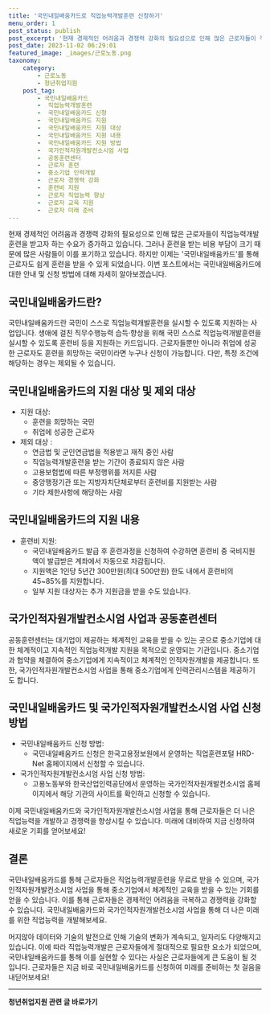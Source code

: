 ```yaml
---
title: '국민내일배움카드로 직업능력개발훈련 신청하기'
menu_order: 1
post_status: publish
post_excerpt: '현재 경제적인 어려움과 경쟁력 강화의 필요성으로 인해 많은 근로자들이 직업능력개발훈련을 받고자 하는 수요가 증가하고 있습니다. 그러나 훈련을 받는 비용 부담이 크기 때문에 많은 사람들이 이를 포기하고 있습니다. 하지만 이제는  국민내일배움카드 를 통해 근로자도 쉽게 훈련을 받을 수 있게 되었습니다. 이번 포스트에서는 국민내일배움카드에 대한 안내 및 신청 방법에 대해 자세히 알아보겠습니다.'
post_date: 2023-11-02 06:29:01
featured_image: _images/근로노동.png
taxonomy:
    category:
        - 근로노동
        - 청년취업지원
    post_tag:
        - 국민내일배움카드
        -  직업능력개발훈련
        -  국민내일배움카드 신청
        -  국민내일배움카드 지원
        -  국민내일배움카드 지원 대상
        -  국민내일배움카드 지원 내용
        -  국민내일배움카드 지원 방법
        -  국가인적자원개발컨소시엄 사업
        -  공동훈련센터
        -  근로자 훈련
        -  중소기업 인력개발
        -  근로자 경쟁력 강화
        -  훈련비 지원
        -  근로자 직업능력 향상
        -  근로자 교육 지원
        -  근로자 미래 준비
---
```




현재 경제적인 어려움과 경쟁력 강화의 필요성으로 인해 많은 근로자들이 직업능력개발훈련을 받고자 하는 수요가 증가하고 있습니다. 그러나 훈련을 받는 비용 부담이 크기 때문에 많은 사람들이 이를 포기하고 있습니다. 하지만 이제는 '국민내일배움카드'를 통해 근로자도 쉽게 훈련을 받을 수 있게 되었습니다. 이번 포스트에서는 국민내일배움카드에 대한 안내 및 신청 방법에 대해 자세히 알아보겠습니다.

## 국민내일배움카드란?

국민내일배움카드란 국민이 스스로 직업능력개발훈련을 실시할 수 있도록 지원하는 사업입니다. 생애에 걸친 직무수행능력 습득·향상을 위해 국민 스스로 직업능력개발훈련을 실시할 수 있도록 훈련비 등을 지원하는 카드입니다. 근로자들뿐만 아니라 취업에 성공한 근로자도 훈련을 희망하는 국민이라면 누구나 신청이 가능합니다. 다만, 특정 조건에 해당하는 경우는 제외될 수 있습니다.

## 국민내일배움카드의 지원 대상 및 제외 대상

- 지원 대상:
  - 훈련을 희망하는 국민
  - 취업에 성공한 근로자
- 제외 대상 :
  - 연금법 및 군인연금법을 적용받고 재직 중인 사람
  - 직업능력개발훈련을 받는 기간이 종료되지 않은 사람
  - 고용보험법에 따른 부정행위를 저지른 사람
  - 중앙행정기관 또는 지방자치단체로부터 훈련비를 지원받는 사람
  - 기타 제한사항에 해당하는 사람

## 국민내일배움카드의 지원 내용

- 훈련비 지원:
  - 국민내일배움카드 발급 후 훈련과정을 신청하여 수강하면 훈련비 중 국비지원액이 발급받은 계좌에서 자동으로 차감됩니다.
  - 지원액은 1인당 5년간 300만원(최대 500만원) 한도 내에서 훈련비의 45~85%를 지원합니다.
  - 일부 지원 대상자는 추가 지원금을 받을 수도 있습니다.

## 국가인적자원개발컨소시엄 사업과 공동훈련센터

공동훈련센터는 대기업이 제공하는 체계적인 교육을 받을 수 있는 곳으로 중소기업에 대한 체계적이고 지속적인 직업능력개발 지원을 목적으로 운영되는 기관입니다. 중소기업과 협약을 체결하여 중소기업에게 지속적이고 체계적인 인적자원개발을 제공합니다. 또한, 국가인적자원개발컨소시엄 사업을 통해 중소기업에게 인력관리시스템을 제공하기도 합니다.

## 국민내일배움카드 및 국가인적자원개발컨소시엄 사업 신청 방법

- 국민내일배움카드 신청 방법:
  - 국민내일배움카드 신청은 한국고용정보원에서 운영하는 직업훈련포털 HRD-Net 홈페이지에서 신청할 수 있습니다.
- 국가인적자원개발컨소시엄 사업 신청 방법:
  - 고용노동부와 한국산업인력공단에서 운영하는 국가인적자원개발컨소시엄 홈페이지에서 해당 기관의 사이트를 확인하고 신청할 수 있습니다.

이제 국민내일배움카드와 국가인적자원개발컨소시엄 사업을 통해 근로자들은 더 나은 직업능력을 개발하고 경쟁력을 향상시킬 수 있습니다. 미래에 대비하여 지금 신청하여 새로운 기회를 얻어보세요!

## 결론

국민내일배움카드를 통해 근로자들은 직업능력개발훈련을 무료로 받을 수 있으며, 국가인적자원개발컨소시엄 사업을 통해 중소기업에서 체계적인 교육을 받을 수 있는 기회를 얻을 수 있습니다. 이를 통해 근로자들은 경제적인 어려움을 극복하고 경쟁력을 강화할 수 있습니다. 국민내일배움카드와 국가인적자원개발컨소시엄 사업을 통해 더 나은 미래를 위한 직업능력을 개발해보세요.

머지않아 데이터와 기술의 발전으로 인해 기술의 변화가 계속되고, 일자리도 다양해지고 있습니다. 이에 따라 직업능력개발은 근로자들에게 절대적으로 필요한 요소가 되었으며, 국민내일배움카드를 통해 이를 실현할 수 있다는 사실은 근로자들에게 큰 도움이 될 것입니다. 근로자들은 지금 바로 국민내일배움카드를 신청하여 미래를 준비하는 첫 걸음을 내딛어보세요!
<!-- wp:separator -->
<hr class="wp-block-separator has-alpha-channel-opacity"/>
<!-- /wp:separator -->

<!-- wp:group {"backgroundColor":"base","layout":{"type":"constrained"}} -->
<div class="wp-block-group has-base-background-color has-background"><!-- wp:paragraph {"align":"center","fontSize":"medium"} -->
<p class="has-text-align-center has-large-font-size"><strong>청년취업지원 관련 글 바로가기</strong></p>
<!-- /wp:paragraph -->


<!-- wp:latest-posts
{"categories":[{"id":12739,"count":19,"description":"","link":"https://uknowlaw.com/category/%ec%b2%ad%eb%85%84%ec%b7%a8%ec%97%85%ec%a7%80%ec%9b%90/","name":"청년취업지원","slug":"청년취업지원","taxonomy":"category","parent":0,"meta":[],"_links":{"self":[{"href":"https://uknowlaw.com/wp-json/wp/v2/categories/12739"}],"collection":[{"href":"https://uknowlaw.com/wp-json/wp/v2/categories"}],"about":[{"href":"https://uknowlaw.com/wp-json/wp/v2/taxonomies/category"}],"wp:post_type":[{"href":"https://uknowlaw.com/wp-json/wp/v2/posts?categories=12739"}],"curies":[{"name":"wp","href":"https://api.w.org/{rel}","templated":true}]}}],"postsToShow":100,"excerptLength":28,"postLayout":"grid","columns":2,"featuredImageAlign":"left","featuredImageSizeSlug":"large","fontSize":"medium"} /--></div>
<!-- /wp:group -->